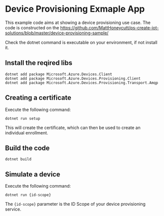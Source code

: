 # Device Provisioning Exmaple App
This example code aims at showing a device provisioning use case. The code is constructed on the https://github.com/MattHoneycutt/ps-create-iot-solutions/blob/master/device-provisioning-sample/

Check the dotnet command is executable on your environment, if not install it. 
## Install the  reqired libs
```
dotnet add package Microsoft.Azure.Devices.Client
dotnet add package Microsoft.Azure.Devices.Provisioning.Client
dotnet add package Microsoft.Azure.Devices.Provisioning.Transport.Amqp
```

## Creating a certificate

Execute the following command:

`dotnet run setup`

This will create the certificate, which can then be used to create an individual enrollment.

## Build the code

`dotnet build`

## Simulate a device

Execute the following command:

`dotnet run {id-scope}`

The `{id-scope}` parameter is the ID Scope of your device provisioning service. 

